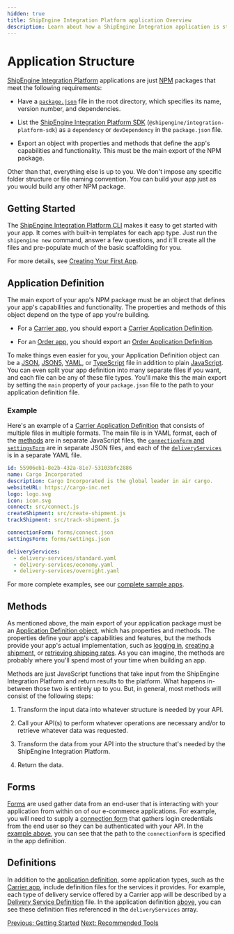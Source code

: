 ```yaml
---
hidden: true
title: ShipEngine Integration Platform application Overview
description: Learn about how a ShipEngine Integration application is structured.
---
```


Application Structure
==================
[ShipEngine Integration Platform](./index.md) applications are just [NPM](https://www.npmjs.com/) packages that meet the following requirements:

* Have a [`package.json`](https://docs.npmjs.com/creating-a-package-json-file) file in the root directory, which specifies its name, version number, and dependencies.

* List the [ShipEngine Integration Platform SDK](https://www.npmjs.com/package/@shipengine/integration-platform-sdk) (`@shipengine/integration-platform-sdk`) as a `dependency` or `devDependency` in the `package.json` file.

* Export an object with properties and methods that define the app's capabilities and functionality. This must be the main export of the NPM package.

Other than that, everything else is up to you. We don't impose any specific folder structure or file naming convention. You can build your app just as you would build any other NPM package.



Getting Started
---------------------
The [ShipEngine Integration Platform CLI](cli.md) makes it easy to get started with your app. It comes with built-in templates for each app type.
Just run the `shipengine new` command, answer a few questions, and it'll create all the files and pre-populate much of the basic scaffolding for you.

For more details, see [Creating Your First App](create-first-app.md).



Application Definition
---------------------
The main export of your app's NPM package must be an object that defines your app's capabilities and functionality.  The properties and methods of this object depend on the type of app you're building.

- For a [Carrier app](carrier-app/index.md), you should export a [Carrier Application Definition](reference/carrier.md).

- For an [Order app](order-app/index.md), you should export an [Order Application Definition](reference/order.md).

To make things even easier for you, your Application Definition object can be a [JSON](https://www.w3schools.com/js/js_json_intro.asp), [JSON5](https://json5.org/), [YAML](https://en.wikipedia.org/wiki/YAML), or [TypeScript](https://www.typescriptlang.org/) file in addition
to plain [JavaScript](https://developer.mozilla.org/en-US/docs/Web/JavaScript). You can even split your app definition into many separate files if you want, and each file can be any of these file types.
You'll make this the main export by setting the `main` property of your `package.json` file to the path to your application definition file.


### Example
Here's an example of a [Carrier Application Definition](reference/carrier.md) that consists of multiple files in multiple formats.  The main file is in YAML format,
each of the [methods](#methods) are in separate JavaScript files, the [`connectionForm` and `settingsForm`](#forms) are in separate JSON files, and each of the [`deliveryServices`](#definitions) is in a separate YAML file.

```yaml
id: 55906eb1-8e2b-432a-81e7-53103bfc2886
name: Cargo Incorporated
description: Cargo Incorporated is the global leader in air cargo.
websiteURL: https://cargo-inc.net
logo: logo.svg
icon: icon.svg
connect: src/connect.js
createShipment: src/create-shipment.js
trackShipment: src/track-shipment.js

connectionForm: forms/connect.json
settingsForm: forms/settings.json

deliveryServices:
  - delivery-services/standard.yaml
  - delivery-services/economy.yaml
  - delivery-services/overnight.yaml
```

For more complete examples, see our [complete sample apps](https://github.com/ShipEngine/shipengine-integration-platform-sample-apps).

Methods
---------------------
As mentioned above, the main export of your application package must be an [Application Definition object](#application-definition), which has properties and methods.  The properties define your app's capabilities and features, but the methods provide your app's actual implementation, such as [logging in](reference/methods/connect.md), [creating a shipment](reference/methods/create-shipment.md), or [retrieving shipping rates](reference/methods/rate-shipment.md).
As you can imagine, the methods are probably where you'll spend most of your time when building an app.

Methods are just JavaScript functions that take input from the ShipEngine Integration Platform and return results to the platform.  What happens in-between those two is entirely up to you.  But, in general, most methods will consist of the following steps:

1) Transform the input data into whatever structure is needed by your API.

2) Call your API(s) to perform whatever operations are necessary and/or to retrieve whatever data was requested.

3) Transform the data from your API into the structure that's needed by the ShipEngine Integration Platform.

4) Return the data.

Forms
---------------------
[Forms](./reference/forms.md) are used gather data from an end-user that is interacting with your application from within on of our e-commerce applications.
For example, you will need to supply a [connection form](./reference/forms.md#connection-form-examples) that gathers login credentials
from the end user so they can be authenticated with your API. In the [example above](#example), you can see that the
path to the `connectionForm` is specified in the app definition.

Definitions
-------------------------
In addition to the [application definition](#application-definition), some application types, such as the [Carrier app](carrier-app/index.md), include definition files for the services it provides. For example, each type of delivery service
offered by a Carrier app will be described by a [Delivery Service Definition](./reference/delivery-service.md) file. In the application definition
[above](#example), you can see these definition files referenced in the `deliveryServices` array.

<div class="previous-next-nav">
  <a class="button button-small button-secondary" href="getting-started.md">Previous: Getting Started</a>
  <a class="button button-small button-secondary" href="./tools/index.md">Next: Recommended Tools</a>

  <!-- <a class="button button-small button-secondary" href="./app-types/index.md">Next: App Types</a> -->
</div>
